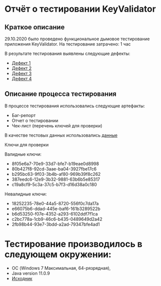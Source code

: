 # Отчёт о тестировании KeyValidator 

## Краткое описание

29.10.2020 было проведено функциональное дымовое тестирование приложения KeyValidator.
На тестирование затрачено: 1 час

В результате тестирования выявлены следующие дефекты:
* [Дефект 1](https://github.com/A-Yu-Zhukova/1.2-KeyValidator/issues/1)
* [Дефект 2](https://github.com/A-Yu-Zhukova/1.2-KeyValidator/issues/2)
* [Дефект 3](https://github.com/A-Yu-Zhukova/1.2-KeyValidator/issues/3)
* [Дефект 4](https://github.com/A-Yu-Zhukova/1.2-KeyValidator/issues/4)

## Описание процесса тестирования

В процессе тестирования использовались следующие артефакты:

* Баг-репорт
* Отчет о тестировании
* Чек-лист (перечень ключей для проверки)

В качестве тестовых данных использовались [данные](https://github.com/netology-code/javaqa-homeworks/blob/master/intro/user-manual.md)

Ключи для проверки

Валидные ключи:
* 8f05e6a7-70e9-33d7-bfe7-b19eae0d8998
* 80b427f8-92cd-3aae-ba04-3927fbe17c6
* b295bc63-9f03-3b4b-af80-969b39f8c262
* 387eedc6-12e9-3b32-9881-63b6b5e85317
* c19a8cf9-5c3a-37c5-b7f3-d16d38a0c180

Невалидные ключи:
* 18252235-78e0-44a5-8720-556f0c7da17a
* e66075b6-ddad-445e-baf6-161b3289522b
* b6d53250-f07e-4352-a293-6102ddf7f1ca
* c2bc778a-1cb9-46c6-b435-0489649d2a42
* 2fb98b44-93e7-3bdd-a2ad-79347bfe4ad1

# Тестирование производилось в следующем окружении:

* ОС (Windows 7 Максимальная, 64-рязрядная),
* Java version 11.0.9
* [Исходник](https://github.com/netology-code/javaqa-homeworks/blob/master/intro/artifacts/KeyValidator.class)
